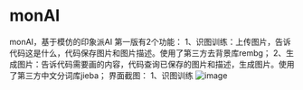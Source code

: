 # monAI
monAI，基于模仿的印象派AI
第一版有2个功能：
1、识图训练：上传图片，告诉代码这是什么，代码保存图片和图片描述。使用了第三方去背景库rembg；
2、生成图片：告诉代码需要画的内容，代码查询已保存的图片和描述，生成图片。使用了第三方中文分词库jieba；
界面截图：
1、识图训练
![image](https://github.com/dannyxycheung/monAI/assets/130076937/a6ce8944-0440-4e35-9f05-3f9a8837742c)


